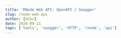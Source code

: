 ```yaml
---
title: 'RNode Web API: OpenAPI / Swagger'
slug: rnode-web-api
author: [dckc]
date: 2020-09-21
tags: ['tools', 'swagger', 'HTTP', 'rnode', 'api']
---
```

